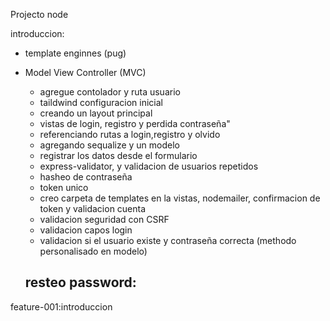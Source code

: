 Projecto node

introduccion:

- template enginnes (pug)
- Model View Controller (MVC)

  - agregue contolador y ruta usuario
  - taildwind configuracion inicial
  - creando un layout principal
  - vistas de login, registro y perdida contraseña"
  - referenciando rutas a login,registro y olvido
  - agregando sequalize y un modelo
  - registrar los datos desde el formulario
  - express-validator, y validacion de usuarios repetidos
  - hasheo de contraseña
  - token unico
  - creo carpeta de templates en la vistas, nodemailer, confirmacion de token y validacion cuenta
  - validacion seguridad con CSRF
  - validacion capos login
  - validacion si el usuario existe y contraseña correcta (methodo personalisado en modelo)

  ## resteo password:

feature-001:introduccion
